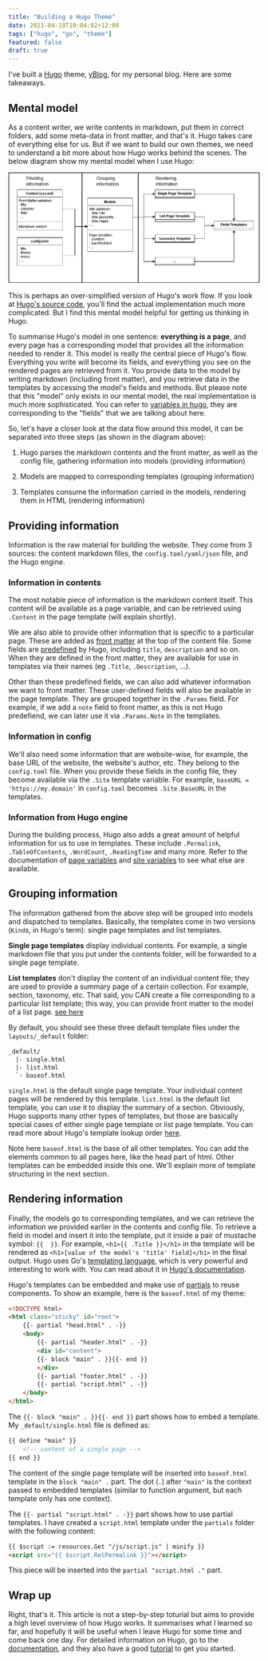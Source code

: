 ```yaml
---
title: "Building a Hugo Theme"
date: 2021-04-10T10:04:02+12:00
tags: ["hugo", "go", "theme"]
featured: false
draft: true
---
```


I've built a [Hugo](https://gohugo.io/) theme, [yBlog](https://coderyihaowang.github.io/yBlog), for my personal blog. Here are some takeaways.

## Mental model

As a content writer, we write contents in markdown, put them in correct folders, add some meta-data in front matter, and that's it. Hugo takes care of everything else for us. But if we want to build our own themes, we need to understand a bit more about how Hugo works behind the scenes. The below diagram show my mental model when I use Hugo:

![](./Hugo-mental-model.png)

This is perhaps an over-simplified version of Hugo's work flow. If you look at [Hugo's source code](https://github.com/gohugoio/hugo), you'll find the actual implementation much more complicated. But I find this mental model helpful for getting us thinking in Hugo. 

To summarise Hugo's model in one sentence: **everything is a page**, and every page has a corresponding model that provides all the information needed to render it. This model is really the central piece of Hugo's flow. Everything you write will become its fields, and everything you see on the rendered pages are retrieved from it. You provide data to the model by writing markdown (including front matter), and you retrieve data in the templates by accessing the model's fields and methods. But please note that this "model" only exists in our mental model, the real implementation is much more sophisticated. You can refer to [variables in hugo](https://gohugo.io/variables/), they are corresponding to the "fields" that we are talking about here.

So, let's have a closer look at the data flow around this model, it can be separated into three steps (as shown in the diagram above):

1. Hugo parses the markdown contents and the front matter, as well as the config file, gathering information into models (providing information)

2. Models are mapped to corresponding templates (grouping information)

3. Templates consume the information carried in the models, rendering them in HTML (rendering information)

## Providing information

Information is the raw material for building the website. They come from 3 sources: the content markdown files, the `config.toml/yaml/json` file, and the Hugo engine.

### Information in contents

The most notable piece of information is the markdown content itself. This content will be available as a page variable, and can be retrieved using `.Content` in the page template (will explain shortly).

We are also able to provide other information that is specific to a particular page. These are added as [front matter](https://gohugo.io/content-management/front-matter) at the top of the content file. Some fields are [predefined](https://gohugo.io/content-management/front-matter#front-matter-formats) by Hugo, including `title`, `description` and so on. When they are defined in the front matter, they are available for use in templates via their names (eg `.Title`, `.Description`, ...). 

Other than these predefined fields, we can also add whatever information we want to front matter. These user-defined fields will also be available in the page template. They are grouped together in the `.Params` field. For example, if we add a `note` field to front matter, as this is not Hugo predefiend, we can later use it via `.Params.Note` in the templates.

### Information in config

We'll also need some information that are website-wise, for example, the base URL of the website, the website's author, etc. They belong to the `config.toml` file. When you provide these fields in the config file, they become available via the `.Site` template variable. For example, `baseURL = 'https://my.domain'` in `config.toml` becomes `.Site.BaseURL` in the templates.

### Information from Hugo engine

During the building process, Hugo also adds a great amount of helpful information for us to use in templates. These include `.Permalink`, `.TableOfContents`, `.WordCount`, `.ReadingTime` and many more. Refer to the documentation of [page variables](https://gohugo.io/variables/page/) and [site variables](https://gohugo.io/variables/site/) to see what else are available.

## Grouping information

The information gathered from the above step will be grouped into models and dispatched to templates. Basically, the templates come in two versions (`Kind`s, in Hugo's term): single page templates and list templates.

**Single page templates** display individual contents. For example, a single markdown file that you put under the contents folder, will be forwarded to a single page template.

**List templates** don't display the content of an individual content file; they are used to provide a summary page of a certain collection. For example, section, taxonomy, etc. That said, you CAN create a file corresponding to a particular list template; this way, you can provide front matter to the model of a list page. [see here](https://gohugo.io/templates/lists/#add-content-and-front-matter-to-list-pages)

By default, you should see these three default template files under the `layouts/_default` folder:

```
_default/
  |- single.html
  |- list.html
  `- baseof.html
```

`single.html` is the default single page template. Your individual content pages will be rendered by this template. `list.html` is the default list template, you can use it to display the summary of a section. Obviously, Hugo supports many other types of templates, but those are basically special cases of either single page template or list page template. You can read more about Hugo's template lookup order [here](https://gohugo.io/templates/lookup-order/).

Note here `baseof.html` is the base of all other templates. You can add the elements common to all pages here, like the head part of html. Other templates can be embedded inside this one. We'll explain more of template structuring in the next section.

## Rendering information

Finally, the models go to corresponding templates, and we can retrieve the information we provided earlier in the contents and config file. To retrieve a field in model and insert it into the template, put it inside a pair of mustache symbol: `{{  }}`. For example, `<h1>{{ .Title }}</h1>` in the template will be rendered as `<h1>[value of the model's 'title' field]</h1>` in the final output. Hugo uses Go's [templating language](https://golang.org/pkg/text/template/), which is very powerful and interesting to work with. You can read about it in [Hugo's documentation](https://gohugo.io/templates/introduction/).

Hugo's templates can be embedded and make use of [partials](https://gohugo.io/templates/partials/) to reuse components. To show an example, here is the `baseof.html` of my theme:

```html
<!DOCTYPE html>
<html class="sticky" id="root">
    {{- partial "head.html" . -}}
    <body>
        {{- partial "header.html" . -}}
        <div id="content">
        {{- block "main" . }}{{- end }}
        </div>
        {{- partial "footer.html" . -}}
        {{- partial "script.html" . -}}
    </body>
</html>
```

The `{{- block "main" . }}{{- end }}` part shows how to embed a template. My `_default/single.html` file is defined as:

```html
{{ define "main" }}
    <!-- content of a single page -->
{{ end }}
```

The content of the single page template will be inserted into `baseof.html` template in the `block "main" .` part. The dot (`.`) after `"main"` is the context passed to embedded templates (similar to function argument, but each template only has one context).

The `{{- partial "script.html" . -}}` part shows how to use partial templates. I have created a `script.html` template under the `partials` folder with the following content:

```html
{{ $script := resources.Get "/js/script.js" | minify }}
<script src="{{ $script.RelPermalink }}"></script>
```

This piece will be inserted into the `partial "script.html ."` part.

## Wrap up

Right, that's it. This article is not a step-by-step toturial but aims to provide a high level overview of how Hugo works. It summarises what I learned so far, and hopefully it will be useful when I leave Hugo for some time and come back one day. For detailed information on Hugo, go to the [documentation](https://gohugo.io/documentation/), and they also have a good [tutorial](https://gohugo.io/getting-started/quick-start/) to get you started.